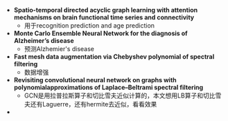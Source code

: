- **Spatio-temporal directed acyclic graph learning with attention mechanisms on brain functional time series and connectivity**
	- 用于recognition prediction and age prediction
- **Monte Carlo Ensemble Neural Network for the diagnosis of Alzheimer’s disease**
	- 预测Alzhemier's disease
- **Fast mesh data augmentation via Chebyshev polynomial of spectral filtering**
	- 数据增强
- **Revisiting convolutional neural network on graphs with polynomialapproximations of Laplace–Beltrami spectral filtering**
	- GCN是用拉普拉斯算子和切比雪夫近似计算的，本文想用LB算子和切比雪夫还有Laguerre，还有hermite去近似，看看效果
-